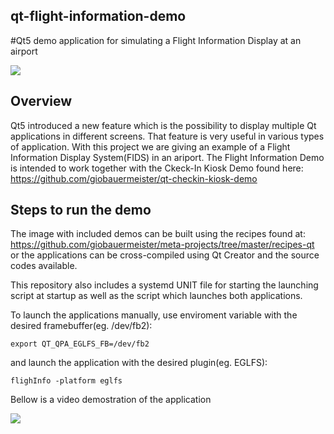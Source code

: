 ## qt-flight-information-demo
#Qt5 demo application for simulating a Flight Information Display at an airport

<a href="https://drive.google.com/uc?export=view&id=0B7uO0jJfbFQIZzNmZ1VQOFJQOGc"><img src="https://drive.google.com/uc?export=view&id=0B7uO0jJfbFQIZzNmZ1VQOFJQOGc"/></a>

## Overview

Qt5 introduced a new feature which is the possibility to display multiple Qt applications in different screens. That feature is very useful in various types of application. With this project we are giving an example of a Flight Information Display System(FIDS) in an ariport. The Flight Information Demo is intended to work together with the Ckeck-In Kiosk Demo found here: https://github.com/giobauermeister/qt-checkin-kiosk-demo

## Steps to run the demo

The image with included demos can be built using the recipes found at: https://github.com/giobauermeister/meta-projects/tree/master/recipes-qt or the applications can be cross-compiled using Qt Creator and the source codes available.

This repository also includes a systemd UNIT file for starting the launching script at startup as well as the script which launches both applications. 

To launch the applications manually, use enviroment variable with the desired framebuffer(eg. /dev/fb2):

    export QT_QPA_EGLFS_FB=/dev/fb2
    
and launch the application with the desired plugin(eg. EGLFS):

    flighInfo -platform eglfs

Bellow is a video demostration of the application

<a href="https://youtu.be/b6nqHyKfjVQ"><img src="https://drive.google.com/uc?export=view&id=0B7uO0jJfbFQITUZKaFduYXlMNTA"/></a>
